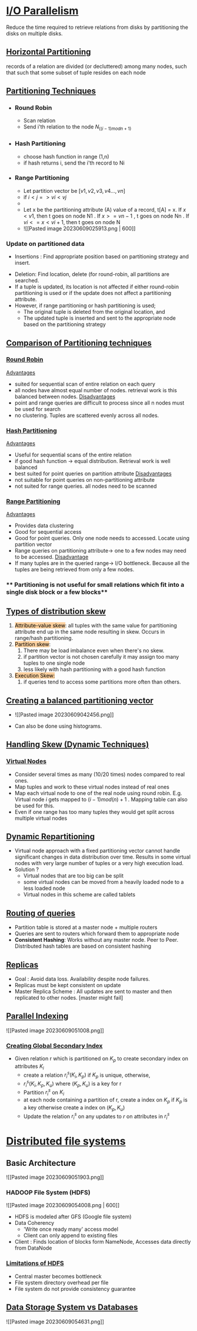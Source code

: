 # <u>I/O Parallelism </u>

Reduce the time required to retrieve relations from disks by partitioning the disks on multiple disks.

## <u>Horizontal Partitioning </u>
records of a relation are divided (or decluttered) among many nodes, such that such that some subset of tuple resides on each node

## <u>Partitioning Techniques</u>
- ### Round Robin
	- Scan relation
	 - Send i'th relation to the node $N_((i-1)mod n + 1)$
- ### Hash Partitioning
	- choose hash function in range (1,n)
	- if hash returns i, send the i'th record to Ni
- ### Range Partitioning
	- Let partition vector be $[v1,v2,v3,v4..., vn]$
	- if $i < j => vi < vj$
	- 
	- Let x be the partitioning attribute (A) value of a record, t\[A\] = x. If $x < v1$, then t goes on node N1 . If $x >= vn-1$ , t goes on node Nn . If $vi <= x < vi+1$, then t goes on node N
	- ![[Pasted image 20230609025913.png | 600]]



### Update on partitioned data
* Insertions : Find appropriate position based on partitioning strategy and insert.
- Deletion: Find location, delete (for round-robin, all partitions are searched.
- If a tuple is updated, its location is not affected if either round-robin partitioning is used or if the update does not affect a partitioning attribute.
- However, if range partitioning or hash partitioning is used;
	- The original tuple is deleted from the original location, and 
	- The updated tuple is inserted and sent to the appropriate node based on the partitioning strategy




## <u>Comparison of Partitioning techniques</u>

### <u>Round Robin</u>
<u>Advantages</u> 
- suited for sequential scan of entire relation on each query
- all nodes have almost equal number of nodes. retrieval work is this balanced between nodes.
<u>Disadvantages</u>
- point and range queries are difficult to process since all n nodes must be used for search
- no clustering. Tuples are scattered evenly across all nodes.

### <u>Hash Partitioning</u>
<u>Advantages</u>
- Useful for sequential scans of the entire relation
- if good hash function -> equal distribution. Retrieval work is well balanced
- best suited for point queries on partition attribute
<u>Disadvantages</u>
- not suitable for point queries on non-partitioning attribute
- not suited for range queries. all nodes need to be scanned
### <u>Range Partitioning</u>

<u>Advantages</u>
- Provides data clustering
- Good for sequential access
- Good for point queries. Only one node needs to accessed. Locate using partition vector
- Range queries on partitioning attribute-> one to a few nodes may need to be accessed. 
<u>Disadvantage</u>
- If many tuples are in the queried range-> I/O bottleneck. Because all the tuples are being retrieved from only a few nodes. 

### ** Partitioning is not useful for small relations which fit into a single disk block or a few blocks**


## <u>Types of distribution skew</u>
1. <mark style="background: #FFB86CA6;">Attribute-value skew</mark>: all tuples with the same value for partitioning attribute end up in the same node resulting in skew.  Occurs in range/hash partitioning. 
2. <mark style="background: #FFB86CA6;">Partition skew</mark>: 
	1. There may be load imbalance even when there's no skew.
	2. if partition vector is not chosen carefully it may assign too many tuples to one single node
	3. less likely with hash partitioning with a good hash function
3. <mark style="background: #FFB86CA6;">Execution Skew:</mark>
	1. if queries tend to access some partitions more often than others.


## <u>Creating a balanced partitioning vector</u>


- ![[Pasted image 20230609042456.png]]

- Can also be done using histograms. 



## <u>Handling Skew (Dynamic Techniques)</u>

### <u>Virtual Nodes</u>
- Consider several times as many (10/20 times) nodes compared to real ones.
- Map tuples and work to these virtual nodes instead of real ones
- Map each virtual node to one of the real node using round robin. E.g.  Virtual node $i$ gets mapped to $(i -1) mod(n) + 1$ . Mapping table can also be used for this.
- Even if one range has too many tuples they would get split across multiple virtual nodes


## <u>Dynamic Repartitioning</u>

- Virtual node approach with a fixed partitioning vector cannot handle significant changes in data distribution over time. Results in some virtual nodes with very large number of tuples or a very high execution load.
- Solution ? 
	- Virtual nodes that are too big can be split 
	- some virtual nodes can be moved from a heavily loaded node to a less loaded node
	- Virtual nodes in this scheme are called tablets


## <u>Routing of queries</u>
- Partition table is stored at a master node + multiple routers
- Queries are sent to routers which forward them to appropriate node
-  **Consistent Hashing**: Works without any master node. Peer to Peer. Distributed hash tables are based on consistent hashing

## <u>Replicas</u>
-  Goal : Avoid data loss. Availability despite node failures. 
- Replicas must be kept consistent on update
- Master Replica Scheme : All updates are sent to master and then replicated to other nodes. \[master might fail]

## <u>Parallel Indexing</u>

![[Pasted image 20230609051008.png]]

### <u>Creating Global Secondary Index</u>
- Given relation r which is partitioned on $K_p$ to create secondary index on attributes $K_i$
	- create a relation $r_i^s(K_i,K_p)$ if $K_p$ is unique, otherwise,
	- $r_i^s(K_i,K_p,K_u)$ where $(K_p,K_u)$ is a key for r
	- Partition $r_i^s$ on $K_i$ 
	- at each node containing a partition of r, create a index on $K_p$ if $K_p$ is a key otherwise create a index on $(K_p, K_u)$
	- Update the relation $r_i^s$ on any updates to $r$ on attributes in $r_i^s$ 


# <u>Distributed file systems</u>

## Basic Architecture
![[Pasted image 20230609051903.png]]

### HADOOP File System (HDFS)
![[Pasted image 20230609054008.png | 600]]
- HDFS is modeled after GFS (Google file system)
- Data Coherency
	- 'Write once ready many' access model
	- Client can only append to existing files
- Client : Finds location of  blocks form NameNode, Accesses data directly from DataNode


### <u>Limitations of HDFS</u>
- Central master becomes bottleneck
- File system directory overhead per file
- File system do not provide consistency guarantee

## <u>Data Storage System vs Databases</u>

![[Pasted image 20230609054631.png]]

